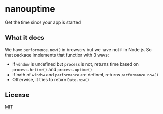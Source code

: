 # nanouptime

Get the time since your app is started

## What it does

We have `performance.now()` in browsers but we have not it in Node.js. So that package implements that function with 3 ways:

* If `window` is undefined but `process` is not, returns time based on `process.hrtime()` and `process.uptime()`
* If both of `window` and `performance` are defined, returns `performance.now()`
* Otherwise, it tries to return `Date.now()`

## License

[MIT](https://github.com/Kelin2025/nanouptime/blob/master/LICENSE)
